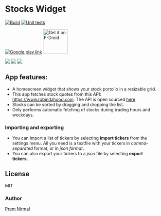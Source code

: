 # Stocks Widget
[![Build](https://github.com/premnirmal/StockTicker/workflows/Build/badge.svg)](https://github.com/premnirmal/StockTicker/actions) [![Unit tests](https://github.com/premnirmal/StockTicker/workflows/Run%20unit%20tests/badge.svg)](https://github.com/premnirmal/StockTicker/actions)

[![Google play link](graphics/google-play-badge.png)](https://play.google.com/store/apps/details?id=com.github.premnirmal.tickerwidget) [<img src="https://i.imgur.com/u6kj7yf.png"
      alt="Get it on F-Droid"
      height="80">](https://f-droid.org/app/com.github.premnirmal.tickerwidget)

![](https://lh3.googleusercontent.com/R9khJ5kNzXHUjO4BxNw1cNKTx62grZ7FtLRT_F2H0BhC99iuMWDxvuGTYvyydtqE3w=h400-rw)
![](https://lh3.googleusercontent.com/5bJo7sEfgkI5KX2rhvOwugq42B5lPY3FcNWIHschi-ek5Rqo_p6_ajxxAiiJ6cXI2cU=h400-rw)
![](https://lh3.googleusercontent.com/pKI7tibPnU4HS92l-ubpphJVS_7wCJdteg6td6gnAnbx8sqiVFJZEjTiQe4hBiPU5W0=h400-rw)

## App features:

- A homescreen widget that shows your stock portolio in a resizable grid.
- This app fetches stock quotes from this API: https://www.robindahood.com. The API is open sourced [here](https://github.com/premnirmal/robindahood.com).
- Stocks can be sorted by dragging and dropping the list.
- Only performs automatic fetching of stocks during trading hours and weekdays.

### Importing and exporting
- You can import a list of tickers by selecting **import tickers** from the settings menu. All you need is a textfile with your tickers in *comma-separated* format, or in *json format*.
- You can also export your tickers to a *json* file by selecting **export tickers**.

## License

MIT

### Author
[Prem Nirmal](http://premnirmal.me/)
